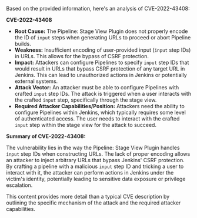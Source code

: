 Based on the provided information, here's an analysis of CVE-2022-43408:

**CVE-2022-43408**

*   **Root Cause:** The Pipeline: Stage View Plugin does not properly encode the ID of `input` steps when generating URLs to proceed or abort Pipeline builds.
*   **Weakness:** Insufficient encoding of user-provided input (`input` step IDs) in URLs. This allows for the bypass of CSRF protection.
*   **Impact:** Attackers can configure Pipelines to specify `input` step IDs that would result in URLs that bypass CSRF protection of any target URL in Jenkins. This can lead to unauthorized actions in Jenkins or potentially external systems.
*   **Attack Vector:** An attacker must be able to configure Pipelines with crafted `input` step IDs. The attack is triggered when a user interacts with the crafted `input` step, specifically through the stage view.
*   **Required Attacker Capabilities/Position:** Attackers need the ability to configure Pipelines within Jenkins, which typically requires some level of authenticated access.  The user needs to interact with the crafted `input` step within the stage view for the attack to succeed.

**Summary of CVE-2022-43408:**

The vulnerability lies in the way the Pipeline: Stage View Plugin handles `input` step IDs when constructing URLs. The lack of proper encoding allows an attacker to inject arbitrary URLs that bypass Jenkins' CSRF protection. By crafting a pipeline with a malicious `input` step ID and tricking a user to interact with it, the attacker can perform actions in Jenkins under the victim's identity, potentially leading to sensitive data exposure or privilege escalation.

This content provides more detail than a typical CVE description by outlining the specific mechanism of the attack and the required attacker capabilities.